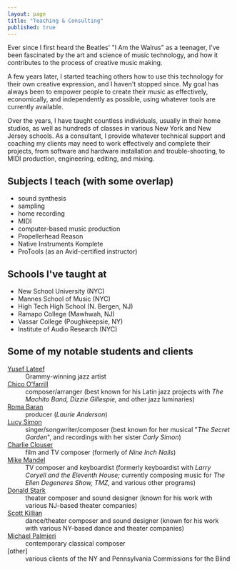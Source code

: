 ```yaml
---
layout: page
title: "Teaching & Consulting"
published: true
---
```


Ever since I first heard the Beatles' "I Am the Walrus" as a teenager, I've been fascinated by the art and science of music technology, and how it contributes to the process of creative music making. 

A few years later, I started teaching others how to use this technology for their own creative expression, and I haven't stopped since. My goal has always been to empower people to create their music as effectively, economically, and independently as possible, using whatever tools are currently available. 
 
Over the years, I have taught countless individuals, usually in their home studios, as well as hundreds of classes in various New York and New Jersey schools. As a consultant, I provide whatever technical support and coaching my clients may need to work effectively and complete their projects, from software and hardware installation and trouble-shooting, to MIDI production, engineering, editing, and mixing.
 
## Subjects I teach (with some overlap)
- sound synthesis
- sampling
- home recording
- MIDI
- computer-based music production
- Propellerhead Reason
- Native Instruments Komplete
- ProTools (as an Avid-certified instructor)
 
## Schools I've taught at
- New School University (NYC)
- Mannes School of Music (NYC)
- High Tech High School (N. Bergen, NJ)
- Ramapo College (Mawhwah, NJ)
- Vassar College (Poughkeepsie, NY)
- Institute of Audio Research (NYC)
 
## Some of my notable students and clients
<dl class="dl-horizontal">
  <dt><a href="http://www.yuseflateef.com">Yusef Lateef</a></dt>
  <dd>Grammy-winning jazz artist</dd>

  <dt><a href="http://www.allmusic.com/artist/chico-ofarrill-mn0000111794">Chico O'farrill</a></dt>
  <dd>composer/arranger (best known for his Latin jazz projects with <i>The Machito Band, Dizzie Gillespie,</i> and other jazz luminaries)</dd>

  <dt><a href="http://www.baranstoll.com/profile.html">Roma Baran</a></dt>
  <dd>producer (<i>Laurie Anderson</i>)</dd>

  <dt><a href="http://en.wikipedia.org/wiki/Lucy_Simon">Lucy Simon</a></dt>
  <dd>singer/songwriter/composer (best known for her musical "<i>The Secret Garden</i>", and recordings with her sister <i>Carly Simon</i>)</dd>

  <dt><a href="http://en.wikipedia.org/wiki/Charlie_Clouser">Charlie Clouser</a></dt>
  <dd>film and TV composer (formerly of <i>Nine Inch Nails</i>)</dd>

  <dt><a href="http://www.discogs.com/artist/138771-Mike-Mandel">Mike Mandel</a></dt>
  <dd>TV composer and keyboardist (formerly keyboardist with <i>Larry Coryell and the Eleventh House;</i> currently composing music for <i>The Ellen Degeneres Show, TMZ,</i> and various other programs)</dd>

  <dt><a href="http://donaldstark.com">Donald Stark</a></dt>
  <dd>theater composer and sound designer (known for his work with various NJ-based theater companies)</dd>

  <dt><a href="http://www.zvidance.com/about/collaborators.php">Scott Killian</a></dt>
  <dd>dance/theater composer and sound designer (known for his work with various NY-based dance and theater companies)</dd>

  <dt><a href="http://www.soundclick.com/bands/default.cfm?bandID=209257">Michael Palmieri</a></dt>
  <dd>contemporary classical composer</dd>

  <dt>[other]</dt>
  <dd>various clients of the NY and Pennsylvania Commissions for the Blind</dd>
</dl>